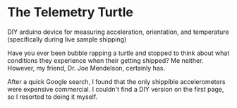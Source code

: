 # The Telemetry Turtle
DIY arduino device for measuring acceleration, orientation, and temperature (specifically during live sample shipping)

Have you ever been bubble rapping a turtle and stopped to think about what conditions they experience when their getting shipped? Me neither. 
However, my friend, Dr. Joe Mendelson, certainly has. 

After a quick Google search, I found that the only shippible accelerometers were expensive commercial. I couldn't find a DIY version on the first page, so I resorted to doing it myself. 
